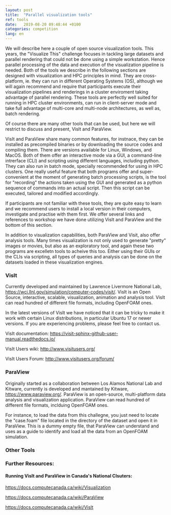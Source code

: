 ```yaml
---
layout: post
title:  "Parallel visualization tools"
ref: tools
date:   2019-08-20 09:48:44 +0100
categories: competition
lang: en
---
```


We will describe here a couple of open source visualization tools.
This years, the "Visualize This" challenge focuses in tackling large datasets and parallel rendering that could not be done using a simple workstation.
Hence parallel processing of the data and execution of the visualization pipeline is needed.
Both of the tools we describe in the following sections are designed with visualization and HPC principles in mind.
They are cross-platform, ie. they can run in different Operating Systems (OS), although we will again recommend and require that participants execute their visualization pipelines and renderings in a cluster enviroment taking advantage of parallel rendering.
These tools are perfectly well suited for running in HPC cluster environments, can run in client-server mode and take full advantage of multi-core and multi-node architectures, as well as, batch rendering.

Of course there are many other tools that can be used, but here we will restrict to discuss and present, VisIt and ParaView.

VisIt and ParaView share many common features, for instnace, they can be installed as precompiled binaries or by downloading the source codes and compiling them. There are versions available for Linux, Windows, and MacOS.
Both of them offer an interactive mode via a GUI, a command-line intrerface (CLI) and scripting using different languages, including python. They can also run in batch mode, specially recommended for using in HPC clusters.
One really useful feature that both programs offer and super-convenient at the moment of generating batch processing scripts, is the tool for "recording" the actions taken using the GUI and generated as a python sequence of commands into an actual script.
Then this script can be executed, tailored and modified accordingly.

If participants are not familiar with these tools, they are quite easy to learn and we recommend users to install a local version in their computers, investigate and practise with them first. We offer several links and references to workshop we have done utilizing VisIt and ParaView and the bottom of this section.

In addition to visualization capabilities, both ParaView and Visit, also offer analysis tools. Many times visualization is not only used to generate "pretty" images or movies, but also as an exploratory tool, and again these two programs are excelletn tools to acheive this too. Either using their GUIs or the CLIs via scripting, all types of queries and analysis can be done on the datasets loaded in these visualization engines.


### VisIt
Currently developed and maintained by Lawrence Livermore National Lab, https://wci.llnl.gov/simulation/computer-codes/visit/.
VisIt is an Open Source, interactive, scalable, visualization, animation and analysis tool.
VisIt can read hundred of different file formats, including OpenFOAM ones.

In the latest versions of VisIt we have noticed that it can be tricky to make it work with certain Linux distributions, in particular Ubuntu 17 or newer versions. If you are experiencing problems, please feel free to contact us.


VisIt documentation: https://visit-sphinx-github-user-manual.readthedocs.io/

VisIt Users wiki: http://www.visitusers.org/

VisIt Users Forum: http://www.visitusers.org/forum/


### ParaView
Originally started as a collaboration between Los Alamos National Lab and Kitware, currently is developed and mantained by Kitware, https://www.paraview.org/.
ParaView is an open-source, multi-platform data analysis and visualization application.
ParaView can read hundred of different file formats, inclduing OpenFOAM ones.

For instance, to load the data from this challegne, you just need to locate the "case.foam" file located in the directory of the dataset and open it in ParaView. This is a dummy empty file, that ParaView can understand and uses as a guide to identify and load all the data from an OpenFOAM simulation.


### Other Tools


### Further Resources:

#### Running VisIt and ParaView in Canada's National Clsuters:
https://docs.computecanada.ca/wiki/Visualization

https://docs.computecanada.ca/wiki/ParaView

https://docs.computecanada.ca/wiki/VisIt
